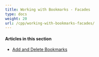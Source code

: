 ```yaml
---
title: Working with Bookmarks - Facades
type: docs
weight: 20
url: /cpp/working-with-bookmarks-facades/
---
```


#### **Articles in this section** 

- [Add and Delete Bookmarks](/pdf/cpp/add-and-delete-bookmarks/)
